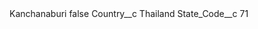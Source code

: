 <?xml version="1.0" encoding="UTF-8"?>
<CustomMetadata xmlns="http://soap.sforce.com/2006/04/metadata" xmlns:xsi="http://www.w3.org/2001/XMLSchema-instance" xmlns:xsd="http://www.w3.org/2001/XMLSchema">
    <label>Kanchanaburi</label>
    <protected>false</protected>
    <values>
        <field>Country__c</field>
        <value xsi:type="xsd:string">Thailand</value>
    </values>
    <values>
        <field>State_Code__c</field>
        <value xsi:type="xsd:string">71</value>
    </values>
</CustomMetadata>
